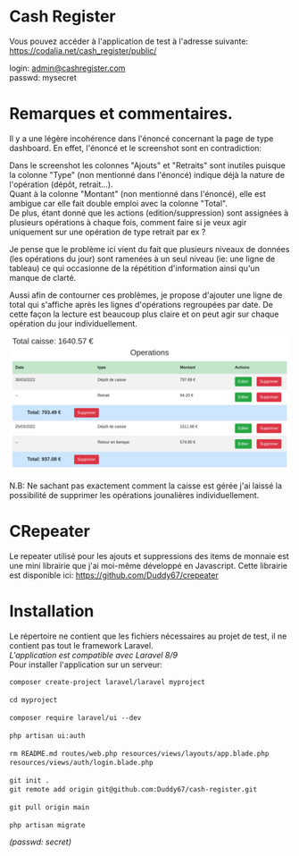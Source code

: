 # Cash Register

Vous pouvez accéder à l'application de test à l'adresse suivante:
https://codalia.net/cash_register/public/

login: admin@cashregister.com  
passwd: mysecret

# Remarques et commentaires.

Il y a une légère incohérence dans l'énoncé concernant la page de type dashboard.
En effet, l'énoncé et le screenshot sont en contradiction:

Dans le screenshot les colonnes "Ajouts" et "Retraits" sont inutiles puisque la colonne "Type" (non mentionné dans l'énoncé) indique déjà la nature de l'opération (dépôt, retrait...).  
Quant à la colonne "Montant" (non mentionné dans l'énoncé), elle est ambigue car elle fait double emploi avec la colonne "Total".  
De plus, étant donné que les actions (edition/suppression) sont assignées à plusieurs opérations à chaque fois, comment faire si je veux agir uniquement sur une opération de type retrait par ex ?

Je pense que le problème ici vient du fait que plusieurs niveaux de données (les opérations du jour) sont ramenées à un seul niveau (ie: une ligne de tableau) ce qui occasionne de la répétition d'information ainsi qu'un manque de clarté.

Aussi afin de contourner ces problèmes, je propose d'ajouter une ligne de total qui s'affiche après les lignes d'opérations regroupées par date. 
De cette façon la lecture est beaucoup plus claire et on peut agir sur chaque opération du jour individuellement.  

![Screenshot list](screenshot_list.png)

N.B: Ne sachant pas exactement comment la caisse est gérée j'ai laissé la possibilité de supprimer les opérations jounalières individuellement.


# CRepeater   
Le repeater utilisé pour les ajouts et suppressions des items de monnaie est une mini librairie que j'ai moi-même développé en Javascript. 
Cette librairie est disponible ici: https://github.com/Duddy67/crepeater  

# Installation

Le répertoire ne contient que les fichiers nécessaires au projet de test, il ne contient pas tout le framework Laravel.  
*L'application est compatible avec Laravel 8/9*  
Pour installer l'application sur un serveur:  
```
composer create-project laravel/laravel myproject

cd myproject 

composer require laravel/ui --dev

php artisan ui:auth

rm README.md routes/web.php resources/views/layouts/app.blade.php resources/views/auth/login.blade.php

git init .
git remote add origin git@github.com:Duddy67/cash-register.git

git pull origin main

php artisan migrate
```
*(passwd: secret)*




